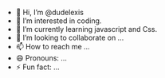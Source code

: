 - 👋 Hi, I’m @dudelexis
- 👀 I’m interested in coding.
- 🌱 I’m currently learning javascript and Css.
- 💞️ I’m looking to collaborate on ...
- 📫 How to reach me ...
- 😄 Pronouns: ...
- ⚡ Fun fact: ...

<!---
dudelexis/dudelexis is a ✨ special ✨ repository because its `README.md` (this file) appears on your GitHub profile.
You can click the Preview link to take a look at your changes.
--->
